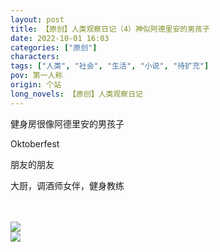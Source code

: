 ```yaml
---
layout: post
title: 【原创】人类观察日记（4）神似阿德里安的男孩子
date: 2022-10-01 16:03
categories: ["原创"]
characters: 
tags: ["人类", "社会", "生活", "小说", "待扩充"]
pov: 第一人称
origin: 个站
long_novels: 【原创】人类观察日记
---
```


健身房很像阿德里安的男孩子

Oktoberfest

朋友的朋友

大厨，调酒师女伴，健身教练

<br><br>
![](https://github.com/junesirius/junesirius.github.io/tree/master/assets/images/Alien_Journal/2022-10-01-Adrien-Brody-1.jpg)
<br>
![](https://github.com/junesirius/junesirius.github.io/tree/master/assets/images/Alien_Journal/2022-10-01-Adrien-Brody-2.jpg)
<br>
